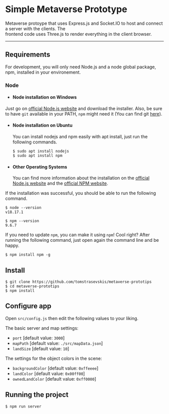 
# Simple Metaverse Prototype

Metaverse protoype that uses Express.js and Socket.IO to host and connect a server with the clients. The   
frontend code uses Three.js to render everything in the client browser.

---
## Requirements

For development, you will only need Node.js and a node global package, npm, installed in your environement.

### Node
- #### Node installation on Windows

Just go on [official Node.js website](https://nodejs.org/) and download the installer.
Also, be sure to have `git` available in your PATH, `npm` might need it (You can find git [here](https://git-scm.com/)).

- #### Node installation on Ubuntu

  You can install nodejs and npm easily with apt install, just run the following commands.

      $ sudo apt install nodejs
      $ sudo apt install npm

- #### Other Operating Systems
  You can find more information about the installation on the [official Node.js website](https://nodejs.org/) and the [official NPM website](https://npmjs.org/).

If the installation was successful, you should be able to run the following command.

    $ node --version
    v18.17.1

    $ npm --version
    9.6.7

If you need to update `npm`, you can make it using `npm`! Cool right? After running the following command, just open again the command line and be happy.

    $ npm install npm -g


## Install

    $ git clone https://github.com/tomstrasevskis/metaverse-prototips
    $ cd metaverse-prototips
    $ npm install

## Configure app

Open `src/config.js` then edit the following values to your liking.

The basic server and map settings:
 - `port`  [default value: `3000`]
 - `mapPath`  [default value: `./src/mapData.json`]
 - `landSize`  [default value: `10`]

The settings for the object colors in the scene:
 - `backgroundColor`  [default value: `0xffeeee`]
 - `landColor`  [default value: `0x00ff00`]
 - `ownedLandColor`  [default value: `0xff0000`]

 


## Running the project

    $ npm run server
